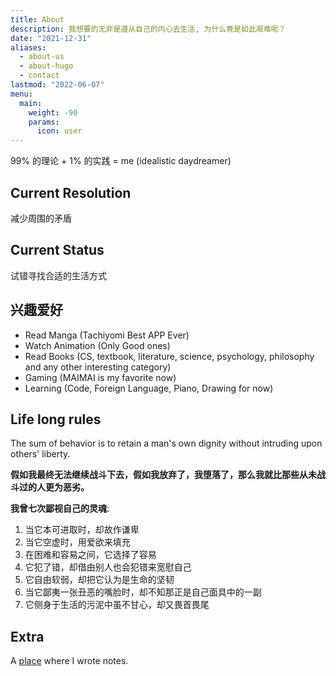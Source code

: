```yaml
---
title: About
description: 我想要的无非是遵从自己的内心去生活, 为什么竟是如此艰难呢？
date: "2021-12-31"
aliases:
  - about-us
  - about-hugo
  - contact
lastmod: "2022-06-07"
menu:
  main:
    weight: -90
    params:
      icon: user
---
```


99% 的理论 + 1% 的实践 = me (idealistic daydreamer)

## Current Resolution

减少周围的矛盾

## Current Status

试错寻找合适的生活方式

## 兴趣爱好

- Read Manga (Tachiyomi Best APP Ever)
- Watch Animation (Only Good ones)
- Read Books (CS, textbook, literature, science, psychology, philosophy and any other interesting category)
- Gaming (MAIMAI is my favorite now)
- Learning (Code, Foreign Language, Piano, Drawing for now)

## Life long rules

The sum of behavior is to retain a man's own dignity without intruding upon others' liberty.

**假如我最终无法继续战斗下去，假如我放弃了，我堕落了，那么我就比那些从未战斗过的人更为恶劣。**

**我曾七次鄙视自己的灵魂**:

1. 当它本可进取时，却故作谦卑
2. 当它空虚时，用爱欲来填充
3. 在困难和容易之间，它选择了容易
4. 它犯了错，却借由别人也会犯错来宽慰自己
5. 它自由软弱，却把它认为是生命的坚韧
6. 当它鄙夷一张丑恶的嘴脸时，却不知那正是自己面具中的一副
7. 它侧身于生活的污泥中虽不甘心，却又畏首畏尾

## Extra

A [place](https://note.azusachino.icu) where I wrote notes.
